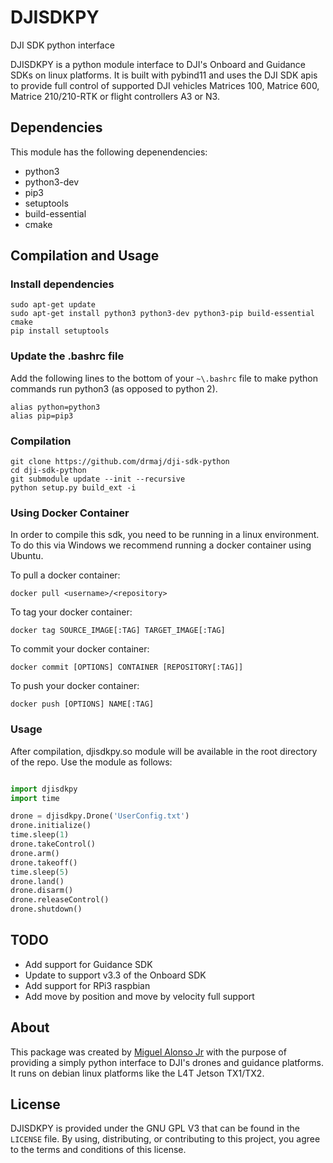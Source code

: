 # DJISDKPY
DJI SDK python interface

DJISDKPY is a python module interface to DJI's Onboard and Guidance SDKs on linux platforms. It is built with pybind11 and uses the DJI SDK
apis to provide full control of supported DJI vehicles Matrices 100, Matrice 600, Matrice 210/210-RTK or flight
controllers A3 or N3.

## Dependencies

This module has the following depenendencies:

* python3
* python3-dev
* pip3
* setuptools
* build-essential
* cmake

## Compilation and Usage

### Install dependencies

```
sudo apt-get update
sudo apt-get install python3 python3-dev python3-pip build-essential cmake
pip install setuptools
```

### Update the .bashrc file
Add the following lines to the bottom of your `~\.bashrc` file to make python commands run python3 (as opposed to python 2). 
```
alias python=python3
alias pip=pip3
```

### Compilation

```
git clone https://github.com/drmaj/dji-sdk-python
cd dji-sdk-python
git submodule update --init --recursive
python setup.py build_ext -i
```

### Using Docker Container
In order to compile this sdk, you need to be running in a linux environment. To do this via Windows we recommend running a docker container using Ubuntu.

To pull a docker container:
```
docker pull <username>/<repository>
```

To tag your docker container: 
```
docker tag SOURCE_IMAGE[:TAG] TARGET_IMAGE[:TAG]
```

To commit your docker container:
```
docker commit [OPTIONS] CONTAINER [REPOSITORY[:TAG]]
```

To push your docker container:
```
docker push [OPTIONS] NAME[:TAG]
```

### Usage

After compilation, djisdkpy.so module will be available in the root directory of the repo. Use the module as follows:

```python

import djisdkpy
import time

drone = djisdkpy.Drone('UserConfig.txt')
drone.initialize()
time.sleep(1)
drone.takeControl()
drone.arm()
drone.takeoff()
time.sleep(5)
drone.land()
drone.disarm()
drone.releaseControl()
drone.shutdown()
```

## TODO

* Add support for Guidance SDK
* Update to support v3.3 of the Onboard SDK
* Add support for RPi3 raspbian
* Add move by position and move by velocity full support

## About

This package was created by [Miguel Alonso Jr](http://www.drmiguelalonsojr.com) with the purpose of providing a simply python interface to DJI's drones and guidance platforms.
It runs on debian linux platforms like the L4T Jetson TX1/TX2.

## License

DJISDKPY is provided under the GNU GPL V3 that can be found in the `LICENSE` file. By using, distributing, or
contributing to this project, you agree to the terms and conditions of this license.

